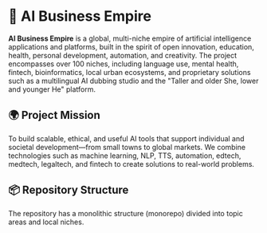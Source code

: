 # 🤖 AI Business Empire

**AI Business Empire** is a global, multi-niche empire of artificial intelligence applications and platforms, built in the spirit of open innovation, education, health, personal development, automation, and creativity. The project encompasses over 100 niches, including language use, mental health, fintech, bioinformatics, local urban ecosystems, and proprietary solutions such as a multilingual AI dubbing studio and the "Taller and older She, lower and younger He" platform.

## 🌍 Project Mission

To build scalable, ethical, and useful AI tools that support individual and societal development—from small towns to global markets. We combine technologies such as machine learning, NLP, TTS, automation, edtech, medtech, legaltech, and fintech to create solutions to real-world problems.

## 📦 Repository Structure

The repository has a monolithic structure (monorepo) divided into topic areas and local niches.

